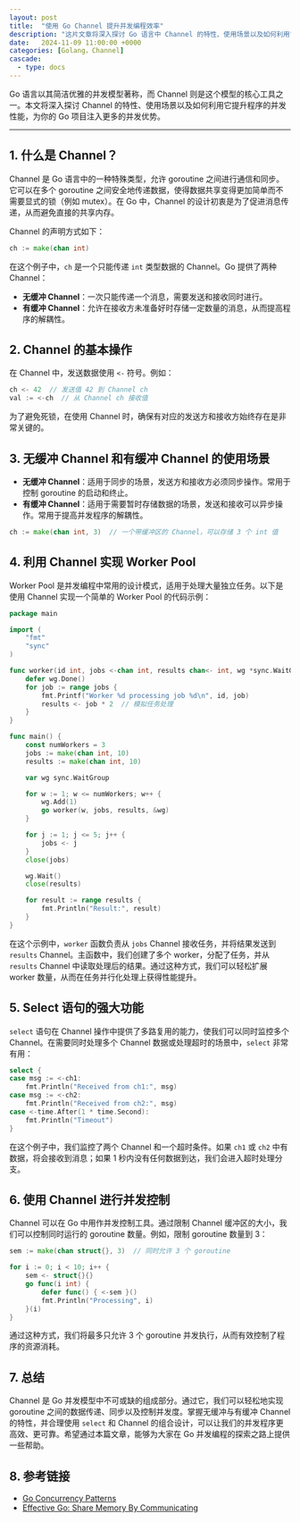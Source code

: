 ```yaml
---
layout: post
title:  "使用 Go Channel 提升并发编程效率"
description: "这片文章将深入探讨 Go 语言中 Channel 的特性、使用场景以及如何利用它提升程序的并发性能, 并提供了详细示例代码。"
date:   2024-11-09 11:00:00 +0000
categories: [Golang，Channel]
cascade:
  - type: docs
---
```



Go 语言以其简洁优雅的并发模型著称，而 Channel 则是这个模型的核心工具之一。本文将深入探讨 Channel 的特性、使用场景以及如何利用它提升程序的并发性能，为你的 Go 项目注入更多的并发优势。

---

## 1. 什么是 Channel？
Channel 是 Go 语言中的一种特殊类型，允许 goroutine 之间进行通信和同步。它可以在多个 goroutine 之间安全地传递数据，使得数据共享变得更加简单而不需要显式的锁（例如 mutex）。在 Go 中，Channel 的设计初衷是为了促进消息传递，从而避免直接的共享内存。

Channel 的声明方式如下：
```go
ch := make(chan int)
```
在这个例子中，`ch` 是一个只能传递 `int` 类型数据的 Channel。Go 提供了两种 Channel：
- **无缓冲 Channel**：一次只能传递一个消息，需要发送和接收同时进行。
- **有缓冲 Channel**：允许在接收方未准备好时存储一定数量的消息，从而提高程序的解耦性。

## 2. Channel 的基本操作
在 Channel 中，发送数据使用 `<-` 符号。例如：
```go
ch <- 42  // 发送值 42 到 Channel ch
val := <-ch  // 从 Channel ch 接收值
```
为了避免死锁，在使用 Channel 时，确保有对应的发送方和接收方始终存在是非常关键的。

## 3. 无缓冲 Channel 和有缓冲 Channel 的使用场景

- **无缓冲 Channel**：适用于同步的场景，发送方和接收方必须同步操作。常用于控制 goroutine 的启动和终止。
- **有缓冲 Channel**：适用于需要暂时存储数据的场景，发送和接收可以异步操作。常用于提高并发程序的解耦性。

```go
ch := make(chan int, 3)  // 一个带缓冲区的 Channel，可以存储 3 个 int 值
```

## 4. 利用 Channel 实现 Worker Pool

Worker Pool 是并发编程中常用的设计模式，适用于处理大量独立任务。以下是使用 Channel 实现一个简单的 Worker Pool 的代码示例：

```go
package main

import (
    "fmt"
    "sync"
)

func worker(id int, jobs <-chan int, results chan<- int, wg *sync.WaitGroup) {
    defer wg.Done()
    for job := range jobs {
        fmt.Printf("Worker %d processing job %d\n", id, job)
        results <- job * 2  // 模拟任务处理
    }
}

func main() {
    const numWorkers = 3
    jobs := make(chan int, 10)
    results := make(chan int, 10)

    var wg sync.WaitGroup

    for w := 1; w <= numWorkers; w++ {
        wg.Add(1)
        go worker(w, jobs, results, &wg)
    }

    for j := 1; j <= 5; j++ {
        jobs <- j
    }
    close(jobs)

    wg.Wait()
    close(results)

    for result := range results {
        fmt.Println("Result:", result)
    }
}
```

在这个示例中，`worker` 函数负责从 `jobs` Channel 接收任务，并将结果发送到 `results` Channel。主函数中，我们创建了多个 worker，分配了任务，并从 `results` Channel 中读取处理后的结果。通过这种方式，我们可以轻松扩展 worker 数量，从而在任务并行化处理上获得性能提升。

## 5. Select 语句的强大功能

`select` 语句在 Channel 操作中提供了多路复用的能力，使我们可以同时监控多个 Channel。在需要同时处理多个 Channel 数据或处理超时的场景中，`select` 非常有用：

```go
select {
case msg := <-ch1:
    fmt.Println("Received from ch1:", msg)
case msg := <-ch2:
    fmt.Println("Received from ch2:", msg)
case <-time.After(1 * time.Second):
    fmt.Println("Timeout")
}
```

在这个例子中，我们监控了两个 Channel 和一个超时条件。如果 `ch1` 或 `ch2` 中有数据，将会接收到消息；如果 1 秒内没有任何数据到达，我们会进入超时处理分支。

## 6. 使用 Channel 进行并发控制

Channel 可以在 Go 中用作并发控制工具。通过限制 Channel 缓冲区的大小，我们可以控制同时运行的 goroutine 数量。例如，限制 goroutine 数量到 3：

```go
sem := make(chan struct{}, 3)  // 同时允许 3 个 goroutine

for i := 0; i < 10; i++ {
    sem <- struct{}{}
    go func(i int) {
        defer func() { <-sem }()
        fmt.Println("Processing", i)
    }(i)
}
```

通过这种方式，我们将最多只允许 3 个 goroutine 并发执行，从而有效控制了程序的资源消耗。

## 7. 总结
Channel 是 Go 并发模型中不可或缺的组成部分。通过它，我们可以轻松地实现 goroutine 之间的数据传递、同步以及控制并发度。掌握无缓冲与有缓冲 Channel 的特性，并合理使用 `select` 和 Channel 的组合设计，可以让我们的并发程序更高效、更可靠。希望通过本篇文章，能够为大家在 Go 并发编程的探索之路上提供一些帮助。

## 8. 参考链接
- [Go Concurrency Patterns](https://go.dev/blog/pipelines)
- [Effective Go: Share Memory By Communicating](https://go.dev/doc/effective_go#sharing)